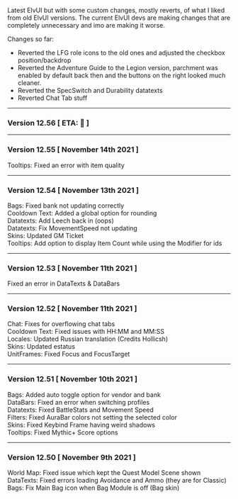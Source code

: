 Latest ElvUI but with some custom changes, mostly reverts, of what I liked from old ElvUI versions.
The current ElvUI devs are making changes that are completely unnecessary and imo are making it worse.

Changes so far:

- Reverted the LFG role icons to the old ones and adjusted the checkbox position/backdrop
- Reverted the Adventure Guide to the Legion version, parchment was enabled by default back then and the buttons on the right looked much cleaner. 
- Reverted the SpecSwitch and Durability datatexts
- Reverted Chat Tab stuff

___
### Version 12.56 [ ETA: 🍨 ]

___
### Version 12.55 [ November 14th 2021 ]

Tooltips: Fixed an error with item quality  

___
### Version 12.54 [ November 13th 2021 ]

Bags: Fixed bank not updating correctly  
Cooldown Text: Added a global option for rounding  
Datatexts: Add Leech back in (oops)  
Datatexts: Fix MovementSpeed not updating  
Skins: Updated GM Ticket  
Tooltips: Add option to display Item Count while using the Modifier for ids  

___
### Version 12.53 [ November 11th 2021 ]

Fixed an error in DataTexts & DataBars  

___
### Version 12.52 [ November 11th 2021 ]

Chat: Fixes for overflowing chat tabs  
Cooldown Text: Fixed issues with HH:MM and MM:SS  
Locales: Updated Russian translation (Credits Hollicsh)  
Skins: Updated estatus  
UnitFrames: Fixed Focus and FocusTarget  

___
### Version 12.51 [ November 10th 2021 ]

Bags: Added auto toggle option for vendor and bank  
DataBars: Fixed an error when switching profiles  
Datatexts: Fixed BattleStats and Movement Speed  
Filters: Fixed AuraBar colors not setting the selected color  
Skins: Fixed Keybind Frame having weird shadows  
Tooltips: Fixed Mythic+ Score options  

___
### Version 12.50 [ November 9th 2021 ]

World Map: Fixed issue which kept the Quest Model Scene shown  
DataTexts: Fixed errors loading Avoidance and Ammo (they are for Classic)  
Bags: Fix Main Bag icon when Bag Module is off (Bag skin)  